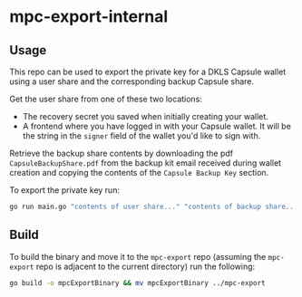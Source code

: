 # mpc-export-internal

## Usage

This repo can be used to export the private key for a DKLS Capsule wallet using a user share and the corresponding backup Capsule share.

Get the user share from one of these two locations:
  - The recovery secret you saved when initially creating your wallet.
  - A frontend where you have logged in with your Capsule wallet. It will be the string in the `signer` field of the wallet you'd like to sign with.

Retrieve the backup share contents by downloading the pdf `CapsuleBackupShare.pdf` from the backup kit email received during wallet creation and copying the contents of the `Capsule Backup Key` section.

To export the private key run:
```sh
go run main.go "contents of user share..." "contents of backup share..."
```

## Build

To build the binary and move it to the `mpc-export` repo (assuming the `mpc-export` repo is adjacent to the current directory) run the following:
```sh
go build -o mpcExportBinary && mv mpcExportBinary ../mpc-export
```
